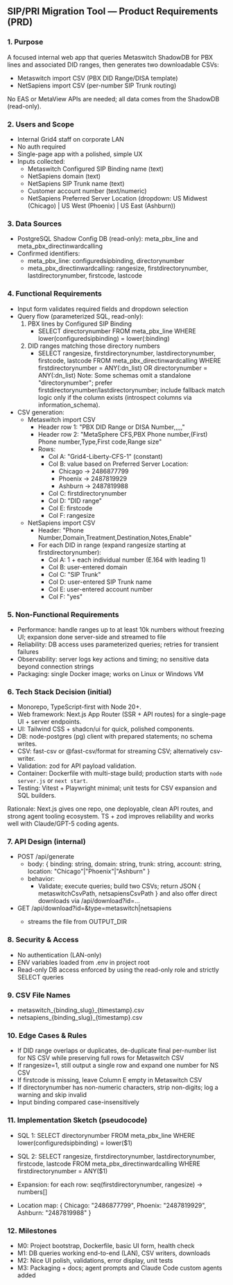 ## SIP/PRI Migration Tool — Product Requirements (PRD)

### 1. Purpose
A focused internal web app that queries Metaswitch ShadowDB for PBX lines and associated DID ranges, then generates two downloadable CSVs:
- Metaswitch import CSV (PBX DID Range/DISA template)
- NetSapiens import CSV (per-number SIP Trunk routing)

No EAS or MetaView APIs are needed; all data comes from the ShadowDB (read-only).

### 2. Users and Scope
- Internal Grid4 staff on corporate LAN
- No auth required
- Single-page app with a polished, simple UX
- Inputs collected:
  - Metaswitch Configured SIP Binding name (text)
  - NetSapiens domain (text)
  - NetSapiens SIP Trunk name (text)
  - Customer account number (text/numeric)
  - NetSapiens Preferred Server Location (dropdown: US Midwest (Chicago) | US West (Phoenix) | US East (Ashburn))

### 3. Data Sources
- PostgreSQL Shadow Config DB (read-only): meta_pbx_line and meta_pbx_directinwardcalling
- Confirmed identifiers:
  - meta_pbx_line: configuredsipbinding, directorynumber
  - meta_pbx_directinwardcalling: rangesize, firstdirectorynumber, lastdirectorynumber, firstcode, lastcode

### 4. Functional Requirements
- Input form validates required fields and dropdown selection
- Query flow (parameterized SQL, read-only):
  1) PBX lines by Configured SIP Binding
     - SELECT directorynumber FROM meta_pbx_line WHERE lower(configuredsipbinding) = lower(:binding)
  2) DID ranges matching those directory numbers
     - SELECT rangesize, firstdirectorynumber, lastdirectorynumber, firstcode, lastcode
       FROM meta_pbx_directinwardcalling
       WHERE firstdirectorynumber = ANY(:dn_list) OR directorynumber = ANY(:dn_list)
       Note: Some schemas omit a standalone "directorynumber"; prefer firstdirectorynumber/lastdirectorynumber; include fallback match logic only if the column exists (introspect columns via information_schema).
- CSV generation:
  - Metaswitch import CSV
    - Header row 1: "PBX DID Range or DISA Number,,,,,"
    - Header row 2: "MetaSphere CFS,PBX Phone number,(First) Phone number,Type,First code,Range size"
    - Rows: 
      - Col A: "Grid4-Liberty-CFS-1" (constant)
      - Col B: value based on Preferred Server Location:
        - Chicago → 2486877799
        - Phoenix → 2487819929
        - Ashburn → 2487819988
      - Col C: firstdirectorynumber
      - Col D: "DID range"
      - Col E: firstcode
      - Col F: rangesize
  - NetSapiens import CSV
    - Header: "Phone Number,Domain,Treatment,Destination,Notes,Enable"
    - For each DID in range (expand rangesize starting at firstdirectorynumber):
      - Col A: 1 + each individual number (E.164 with leading 1)
      - Col B: user-entered domain
      - Col C: "SIP Trunk"
      - Col D: user-entered SIP Trunk name
      - Col E: user-entered account number
      - Col F: "yes"

### 5. Non-Functional Requirements
- Performance: handle ranges up to at least 10k numbers without freezing UI; expansion done server-side and streamed to file
- Reliability: DB access uses parameterized queries; retries for transient failures
- Observability: server logs key actions and timing; no sensitive data beyond connection strings
- Packaging: single Docker image; works on Linux or Windows VM

### 6. Tech Stack Decision (initial)
- Monorepo, TypeScript-first with Node 20+.
- Web framework: Next.js App Router (SSR + API routes) for a single-page UI + server endpoints.
- UI: Tailwind CSS + shadcn/ui for quick, polished components.
- DB: node-postgres (pg) client with prepared statements; no schema writes.
- CSV: fast-csv or @fast-csv/format for streaming CSV; alternatively csv-writer.
- Validation: zod for API payload validation.
- Container: Dockerfile with multi-stage build; production starts with `node server.js` or `next start`.
- Testing: Vitest + Playwright minimal; unit tests for CSV expansion and SQL builders.

Rationale: Next.js gives one repo, one deployable, clean API routes, and strong agent tooling ecosystem. TS + zod improves reliability and works well with Claude/GPT-5 coding agents.

### 7. API Design (internal)
- POST /api/generate
  - body: { binding: string, domain: string, trunk: string, account: string, location: "Chicago"|"Phoenix"|"Ashburn" }
  - behavior: 
    - Validate; execute queries; build two CSVs; return JSON { metaswitchCsvPath, netsapiensCsvPath } and also offer direct downloads via /api/download?id=...
- GET /api/download?id=<token>&type=metaswitch|netsapiens
  - streams the file from OUTPUT_DIR

### 8. Security & Access
- No authentication (LAN-only)
- ENV variables loaded from .env in project root
- Read-only DB access enforced by using the read-only role and strictly SELECT queries

### 9. CSV File Names
- metaswitch_{binding_slug}_{timestamp}.csv
- netsapiens_{binding_slug}_{timestamp}.csv

### 10. Edge Cases & Rules
- If DID range overlaps or duplicates, de-duplicate final per-number list for NS CSV while preserving full rows for Metaswitch CSV
- If rangesize=1, still output a single row and expand one number for NS CSV
- If firstcode is missing, leave Column E empty in Metaswitch CSV
- If directorynumber has non-numeric characters, strip non-digits; log a warning and skip invalid
- Input binding compared case-insensitively

### 11. Implementation Sketch (pseudocode)
- SQL 1:
  SELECT directorynumber
  FROM meta_pbx_line
  WHERE lower(configuredsipbinding) = lower($1)

- SQL 2:
  SELECT rangesize, firstdirectorynumber, lastdirectorynumber, firstcode, lastcode
  FROM meta_pbx_directinwardcalling
  WHERE firstdirectorynumber = ANY($1)

- Expansion:
  for each row: seq(firstdirectorynumber, rangesize) → numbers[]

- Location map:
  { Chicago: "2486877799", Phoenix: "2487819929", Ashburn: "2487819988" }

### 12. Milestones
- M0: Project bootstrap, Dockerfile, basic UI form, health check
- M1: DB queries working end-to-end (LAN), CSV writers, downloads
- M2: Nice UI polish, validations, error display, unit tests
- M3: Packaging + docs; agent prompts and Claude Code custom agents added

